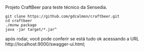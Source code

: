 Projeto CraftBeer para teste técnico da Sensedia.

```
git clone https://github.com/gdcalmon/craftbeer.git
cd craftbeer
./mvnw package
java -jar target/*.jar^
```
após rodar, você pode conferir se está tudo ok acessando a URL http://localhost:9000/swagger-ui.html;
